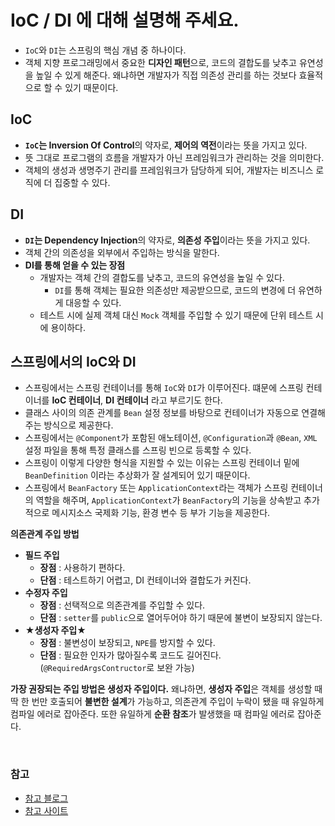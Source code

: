 # IoC / DI 에 대해 설명해 주세요.

- `IoC`와 `DI`는 스프링의 핵심 개념 중 하나이다.
- 객체 지향 프로그래밍에서 중요한 **디자인 패턴**으로, 코드의 결합도를 낮추고 유연성을 높일 수 있게 해준다. 왜냐하면 개발자가 직접 의존성 관리를 하는 것보다 효율적으로 할 수 있기 때문이다.

## IoC

- **`IoC`는 Inversion Of Control**의 약자로, **제어의 역전**이라는 뜻을 가지고 있다.
- 뜻 그대로 프로그램의 흐름을 개발자가 아닌 프레임워크가 관리하는 것을 의미한다.
- 객체의 생성과 생명주기 관리를 프레임워크가 담당하게 되어, 개발자는 비즈니스 로직에 더 집중할 수 있다.

## DI

- **`DI`는 Dependency Injection**의 약자로, **의존성 주입**이라는 뜻을 가지고 있다.
- 객체 간의 의존성을 외부에서 주입하는 방식을 말한다. 
- **DI를 통해 얻을 수 있는 장점**
  - 개발자는 객체 간의 결합도를 낮추고, 코드의 유연성을 높일 수 있다.
    - `DI`를 통해 객체는 필요한 의존성만 제공받으므로, 코드의 변경에 더 유연하게 대응할 수 있다.
  - 테스트 시에 실제 객체 대신 `Mock` 객체를 주입할 수 있기 때문에 단위 테스트 시에 용이하다.
    
    
## 스프링에서의 IoC와 DI

- 스프링에서는 스프링 컨테이너를 통해 `IoC`와 `DI`가 이루어진다. 떄문에 스프링 컨테이너를 **IoC 컨테이너**, **DI 컨테이너** 라고 부르기도 한다.
- 클래스 사이의 의존 관계를 `Bean` 설정 정보를 바탕으로 컨테이너가 자동으로 연결해주는 방식으로 제공한다.
- 스프링에서는 `@Component`가 포함된 애노테이션, `@Configuration`과 `@Bean`, `XML` 설정 파일을 통해 특정 클래스를 스프링 빈으로 등록할 수 있다.
- 스프링이 이렇게 다양한 형식을 지원할 수 있는 이유는 스프링 컨테이너 밑에 `BeanDefinition` 이라는 추상화가 잘 설계되어 있기 때문이다.
- 스프링에서 `BeanFactory` 또는 `ApplicationContext`라는 객체가 스프링 컨테이너의 역할을 해주며, `ApplicationContext`가 `BeanFactory`의 기능을 상속받고 추가적으로 
  메시지소스 국제화 기능, 환경 변수 등 부가 기능을 제공한다.

**의존관계 주입 방법**
- **필드 주입**
  - **장점** : 사용하기 편하다.
  - **단점** : 테스트하기 어렵고, DI 컨테이너와 결합도가 커진다.
- **수정자 주입**
  - **장점** : 선택적으로 의존관계를 주입할 수 있다.
  - **단점** : `setter`를 `public`으로 열어두어야 하기 때문에 불변이 보장되지 않는다.
- **★생성자 주입★**
  - **장점** : 불변성이 보장되고, `NPE`를 방지할 수 있다.
  - **단점** : 필요한 인자가 많아질수록 코드도 길어진다.(`@RequiredArgsContructor`로 보완 가능)

**가장 권장되는 주입 방법은 생성자 주입이다.** 왜냐하면, **생성자 주입**은 객체를 생성할 때 딱 한 번만 호출되어 **불변한 설계**가 가능하고, 의존관계 주입이 누락이 됐을 때
유일하게 컴파일 에러로 잡아준다. 또한 유일하게 **순환 참조**가 발생했을 때 컴파일 에러로 잡아준다.


<br>

### 참고
- [참고 블로그](https://steady-coding.tistory.com/600)
- [참고 사이트](https://f-lab.kr/insight/understanding-spring-ioc-di?gad_source=1&gclid=CjwKCAjwt-OwBhBnEiwAgwzrUqM20CkKpKwzRtOZBIySqYwtBWM7_Y0V_qyOcfhQ4mUt_o9tm7e4zRoCBT0QAvD_BwE)